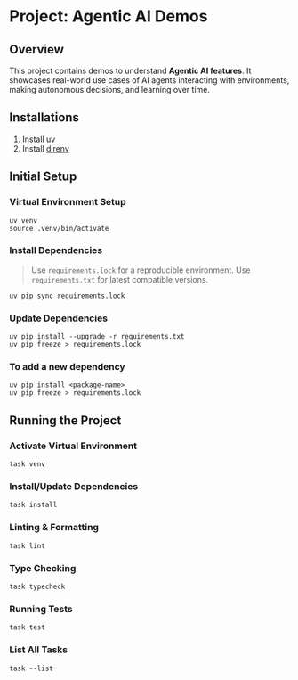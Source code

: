 # Project: Agentic AI Demos

## Overview

This project contains demos to understand **Agentic AI features**. It showcases real-world use cases of AI agents
interacting with environments, making autonomous decisions, and learning over time.

## Installations

1. Install [uv](https://github.com/astral-sh/uv)
2. Install [direnv](https://github.com/direnv/direnv)

## Initial Setup

### Virtual Environment Setup

```shell
uv venv
source .venv/bin/activate
```

### Install Dependencies

> Use `requirements.lock` for a reproducible environment.
> Use `requirements.txt` for latest compatible versions.

```shell
uv pip sync requirements.lock
```

### Update Dependencies

```shell
uv pip install --upgrade -r requirements.txt
uv pip freeze > requirements.lock
```

### To add a new dependency

```shell
uv pip install <package-name>
uv pip freeze > requirements.lock
```

## Running the Project

### Activate Virtual Environment

```shell
task venv
```

### Install/Update Dependencies

```shell
task install
```

### Linting & Formatting

```shell
task lint
```

### Type Checking

```shell
task typecheck
```

### Running Tests

```shell
task test
```

### List All Tasks

```shell
task --list
```
